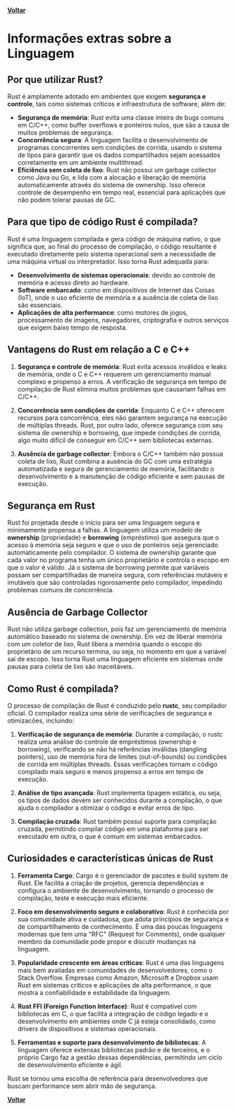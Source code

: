 **[Voltar](./readme.md)**

# Informações extras sobre a Linguagem

## Por que utilizar Rust?

Rust é amplamente adotado em ambientes que exigem **segurança e controle**, tais como sistemas críticos e infraestrutura de software, além de:

- **Segurança de memória**: Rust evita uma classe inteira de bugs comuns em C/C++, como buffer overflows e ponteiros nulos, que são a causa de muitos problemas de segurança.
- **Concorrência segura**: A linguagem facilita o desenvolvimento de programas concorrentes sem condições de corrida, usando o sistema de tipos para garantir que os dados compartilhados sejam acessados corretamente em um ambiente multithread.
- **Eficiência sem coleta de lixo**: Rust não possui um garbage collector como Java ou Go, e lida com a alocação e liberação de memória automaticamente através do sistema de ownership. Isso oferece controle de desempenho em tempo real, essencial para aplicações que não podem tolerar pausas de GC.

## Para que tipo de código Rust é compilada?

Rust é uma linguagem compilada e gera código de máquina nativo, o que significa que, ao final do processo de compilação, o código resultante é executado diretamente pelo sistema operacional sem a necessidade de uma máquina virtual ou interpretador. Isso torna Rust adequada para:

- **Desenvolvimento de sistemas operacionais**: devido ao controle de memória e acesso direto ao hardware.
- **Software embarcado**: como em dispositivos de Internet das Coisas (IoT), onde o uso eficiente de memória e a ausência de coleta de lixo são essenciais.
- **Aplicações de alta performance**: como motores de jogos, processamento de imagens, navegadores, criptografia e outros serviços que exigem baixo tempo de resposta.

## Vantagens do Rust em relação a C e C++

1. **Segurança e controle de memória**: Rust evita acessos inválidos e leaks de memória, onde o C e C++ requerem um gerenciamento manual complexo e propenso a erros. A verificação de segurança em tempo de compilação de Rust elimina muitos problemas que causariam falhas em C/C++.
2. **Concorrência sem condições de corrida**: Enquanto C e C++ oferecem recursos para concorrência, eles não garantem segurança na execução de múltiplas threads. Rust, por outro lado, oferece segurança com seu sistema de ownership e borrowing, que impede condições de corrida, algo muito difícil de conseguir em C/C++ sem bibliotecas externas.

3. **Ausência de garbage collector**: Embora o C/C++ também não possua coleta de lixo, Rust combina a ausência do GC com uma estratégia automatizada e segura de gerenciamento de memória, facilitando o desenvolvimento e a manutenção de código eficiente e sem pausas de execução.

## Segurança em Rust

Rust foi projetada desde o início para ser uma linguagem segura e minimamente propensa a falhas. A linguagem utiliza um modelo de **ownership** (propriedade) e **borrowing** (empréstimo) que assegura que o acesso à memória seja seguro e que o uso de ponteiros seja gerenciado automaticamente pelo compilador. O sistema de ownership garante que cada valor no programa tenha um único proprietário e controla o escopo em que o valor é válido. Já o sistema de borrowing permite que variáveis possam ser compartilhadas de maneira segura, com referências mutáveis e imutáveis que são controladas rigorosamente pelo compilador, impedindo problemas comuns de concorrência.

## Ausência de Garbage Collector

Rust não utiliza garbage collection, pois faz um gerenciamento de memória automático baseado no sistema de ownership. Em vez de liberar memória com um coletor de lixo, Rust libera a memória quando o escopo do proprietário de um recurso termina, ou seja, no momento em que a variável sai de escopo. Isso torna Rust uma linguagem eficiente em sistemas onde pausas para coleta de lixo são inaceitáveis.

## Como Rust é compilada?

O processo de compilação de Rust é conduzido pelo **rustc**, seu compilador oficial. O compilador realiza uma série de verificações de segurança e otimizacões, incluindo:

1. **Verificação de segurança de memória**: Durante a compilação, o rustc realiza uma análise do controle de empréstimos (ownership e borrowing), verificando se não há referências inválidas (dangling pointers), uso de memória fora de limites (out-of-bounds) ou condições de corrida em múltiplas threads. Essas verificações tornam o código compilado mais seguro e menos propenso a erros em tempo de execução.

2. **Análise de tipo avançada**: Rust implementa tipagem estática, ou seja, os tipos de dados devem ser conhecidos durante a compilação, o que ajuda o compilador a otimizar o código e evitar erros de tipo.

3. **Compilação cruzada**: Rust também possui suporte para compilação cruzada, permitindo compilar código em uma plataforma para ser executado em outra, o que é comum em sistemas embarcados.

## Curiosidades e características únicas de Rust

1. **Ferramenta Cargo**: Cargo é o gerenciador de pacotes e build system de Rust. Ele facilita a criação de projetos, gerencia dependências e configura o ambiente de desenvolvimento, tornando o processo de compilação, teste e execução mais eficiente.

2. **Foco em desenvolvimento seguro e colaborativo**: Rust é conhecida por sua comunidade ativa e cuidadosa, que adota princípios de segurança e de compartilhamento de conhecimento. É uma das poucas linguagens modernas que tem uma "RFC" (Request for Comments), onde qualquer membro da comunidade pode propor e discutir mudanças na linguagem.

3. **Popularidade crescente em áreas críticas**: Rust é uma das linguagens mais bem avaliadas em comunidades de desenvolvedores, como o Stack Overflow. Empresas como Amazon, Microsoft e Dropbox usam Rust em sistemas críticos e aplicações de alta performance, o que mostra a confiabilidade e estabilidade da linguagem.

4. **Rust FFI (Foreign Function Interface)**: Rust é compatível com bibliotecas em C, o que facilita a integração de código legado e o desenvolvimento em ambientes onde C já esteja consolidado, como drivers de dispositivos e sistemas operacionais.

5. **Ferramentas e suporte para desenvolvimento de bibliotecas**: A linguagem oferece extensas bibliotecas padrão e de terceiros, e o próprio Cargo faz a gestão dessas dependências, permitindo um ciclo de desenvolvimento eficiente e ágil.

Rust se tornou uma escolha de referência para desenvolvedores que buscam performance sem abrir mão de segurança.

**[Voltar](./readme.md)**
